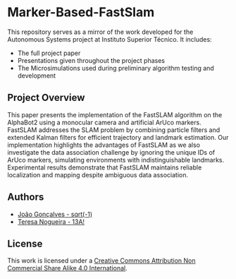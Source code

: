 # Marker-Based-FastSlam

This repository serves as a mirror of the work developed for the Autonomous Systems project at Instituto Superior Técnico. It includes:

* The full project paper
* Presentations given throughout the project phases
* The Microsimulations used during preliminary algorithm testing and development

## Project Overview

This paper presents the implementation of the FastSLAM algorithm on the AlphaBot2 using a monocular camera and artificial ArUco markers. FastSLAM addresses the SLAM problem by combining particle filters and extended Kalman filters for efficient trajectory and landmark estimation. Our implementation highlights the advantages of FastSLAM as we also investigate the data association challenge by ignoring the unique IDs of ArUco markers, simulating environments with indistinguishable landmarks. Experimental results demonstrate that FastSLAM maintains reliable localization and mapping despite ambiguous data association. 

## Authors

- [João Gonçalves - sqrt(-1)](https://github.com/eusouojoao)
- [Teresa Nogueira - 13A!](https://github.com/FrolickingAsteroid)

## License

This work is licensed under a [Creative Commons Attribution Non Commercial Share Alike 4.0 International][cc-by-nc-sa].

[cc-by-nc-sa]: https://creativecommons.org/licenses/by-nc-sa/4.0/legalcode

